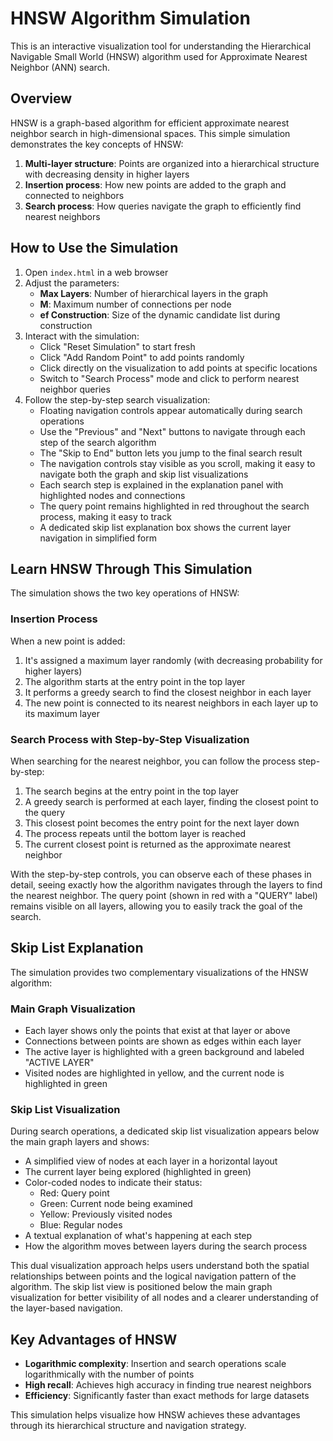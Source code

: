 # HNSW Algorithm Simulation

This is an interactive visualization tool for understanding the Hierarchical Navigable Small World (HNSW) algorithm used for Approximate Nearest Neighbor (ANN) search.

## Overview

HNSW is a graph-based algorithm for efficient approximate nearest neighbor search in high-dimensional spaces. This simple simulation demonstrates the key concepts of HNSW:

1. **Multi-layer structure**: Points are organized into a hierarchical structure with decreasing density in higher layers
2. **Insertion process**: How new points are added to the graph and connected to neighbors
3. **Search process**: How queries navigate the graph to efficiently find nearest neighbors

## How to Use the Simulation

1. Open `index.html` in a web browser
2. Adjust the parameters:
   - **Max Layers**: Number of hierarchical layers in the graph
   - **M**: Maximum number of connections per node
   - **ef Construction**: Size of the dynamic candidate list during construction
3. Interact with the simulation:
   - Click "Reset Simulation" to start fresh
   - Click "Add Random Point" to add points randomly
   - Click directly on the visualization to add points at specific locations
   - Switch to "Search Process" mode and click to perform nearest neighbor queries
4. Follow the step-by-step search visualization:
   - Floating navigation controls appear automatically during search operations
   - Use the "Previous" and "Next" buttons to navigate through each step of the search algorithm
   - The "Skip to End" button lets you jump to the final search result
   - The navigation controls stay visible as you scroll, making it easy to navigate both the graph and skip list visualizations
   - Each search step is explained in the explanation panel with highlighted nodes and connections
   - The query point remains highlighted in red throughout the search process, making it easy to track
   - A dedicated skip list explanation box shows the current layer navigation in simplified form

## Learn HNSW Through This Simulation

The simulation shows the two key operations of HNSW:

### Insertion Process
When a new point is added:
1. It's assigned a maximum layer randomly (with decreasing probability for higher layers)
2. The algorithm starts at the entry point in the top layer
3. It performs a greedy search to find the closest neighbor in each layer
4. The new point is connected to its nearest neighbors in each layer up to its maximum layer

### Search Process with Step-by-Step Visualization
When searching for the nearest neighbor, you can follow the process step-by-step:
1. The search begins at the entry point in the top layer
2. A greedy search is performed at each layer, finding the closest point to the query
3. This closest point becomes the entry point for the next layer down
4. The process repeats until the bottom layer is reached
5. The current closest point is returned as the approximate nearest neighbor

With the step-by-step controls, you can observe each of these phases in detail, seeing exactly how the algorithm navigates through the layers to find the nearest neighbor. The query point (shown in red with a "QUERY" label) remains visible on all layers, allowing you to easily track the goal of the search.

## Skip List Explanation

The simulation provides two complementary visualizations of the HNSW algorithm:

### Main Graph Visualization
- Each layer shows only the points that exist at that layer or above
- Connections between points are shown as edges within each layer
- The active layer is highlighted with a green background and labeled "ACTIVE LAYER"
- Visited nodes are highlighted in yellow, and the current node is highlighted in green

### Skip List Visualization
During search operations, a dedicated skip list visualization appears below the main graph layers and shows:
- A simplified view of nodes at each layer in a horizontal layout
- The current layer being explored (highlighted in green)
- Color-coded nodes to indicate their status:
  - Red: Query point
  - Green: Current node being examined
  - Yellow: Previously visited nodes
  - Blue: Regular nodes
- A textual explanation of what's happening at each step
- How the algorithm moves between layers during the search process

This dual visualization approach helps users understand both the spatial relationships between points and the logical navigation pattern of the algorithm. The skip list view is positioned below the main graph visualization for better visibility of all nodes and a clearer understanding of the layer-based navigation.

## Key Advantages of HNSW

- **Logarithmic complexity**: Insertion and search operations scale logarithmically with the number of points
- **High recall**: Achieves high accuracy in finding true nearest neighbors
- **Efficiency**: Significantly faster than exact methods for large datasets

This simulation helps visualize how HNSW achieves these advantages through its hierarchical structure and navigation strategy. 